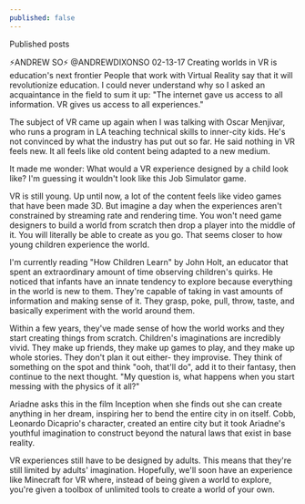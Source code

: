 ```yaml
---
published: false
---
```


Published posts

⚡️ANDREW SO⚡️ @ANDREWDIXONSO
02-13-17
Creating worlds in VR is education's next frontier
People that work with Virtual Reality say that it will revolutionize education. I could never understand why so I asked an acquaintance in the field to sum it up:
"The internet gave us access to all information. VR gives us access to all experiences."

The subject of VR came up again when I was talking with Oscar Menjivar, who runs a program in LA teaching technical skills to inner-city kids. He's not convinced by what the industry has put out so far. He said nothing in VR feels new. It all feels like old content being adapted to a new medium.

It made me wonder: What would a VR experience designed by a child look like? I'm guessing it wouldn't look like this Job Simulator game. 

VR is still young. Up until now, a lot of the content feels like video games that have been made 3D. But imagine a day when the experiences aren't constrained by streaming rate and rendering time. You won't need game designers to build a world from scratch then drop a player into the middle of it. You will literally be able to create as you go. That seems closer to how young children experience the world. 

I'm currently reading "How Children Learn" by John Holt, an educator that spent an extraordinary amount of time observing children's quirks. He noticed that infants have an innate tendency to explore because everything in the world is new to them. They're capable of taking in vast amounts of information and making sense of it. They grasp, poke, pull, throw, taste, and basically experiment with the world around them. 

Within a few years, they've made sense of how the world works and they start creating things from scratch. Children's imaginations are incredibly vivid. They make up friends, they make up games to play, and they make up whole stories. They don't plan it out either- they improvise. They think of something on the spot and think "ooh, that'll do", add it to their fantasy, then continue to the next thought.
"My question is, what happens when you start messing with the physics of it all?" 

Ariadne asks this in the film Inception when she finds out she can create anything in her dream, inspiring her to bend the entire city in on itself. Cobb, Leonardo Dicaprio's character, created an entire city but it took Ariadne's youthful imagination to construct beyond the natural laws that exist in base reality. 

VR experiences still have to be designed by adults. This means that they're still limited by adults' imagination. Hopefully, we'll soon have an experience like Minecraft for VR where, instead of being given a world to explore, you're given a toolbox of unlimited tools to create a world of your own.

